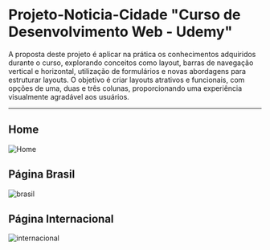 # Projeto-Noticia-Cidade "Curso de Desenvolvimento Web - Udemy"
A proposta deste projeto é aplicar na prática os conhecimentos adquiridos durante o curso, explorando conceitos como layout, barras de navegação vertical e horizontal, utilização de formulários e novas abordagens para estruturar layouts. O objetivo é criar layouts atrativos e funcionais, com opções de uma, duas e três colunas, proporcionando uma experiência visualmente agradável aos usuários.
<hr>

<h2>Home</h2>


![Home](https://github.com/Dev-joao03/Projeto-Noticias-Cidade/assets/111032225/0674938c-c614-46c1-9358-4822de342cb7)





<h2>Página Brasil</h2>


![brasil](https://github.com/Dev-joao03/Projeto-Noticias-Cidade/assets/111032225/c8d1e925-b41b-499e-b1a6-37faecb34ac3)





<h2>Página Internacional</h2>



![internacional](https://github.com/Dev-joao03/Projeto-Noticias-Cidade/assets/111032225/4ac3cfdc-7895-4808-9815-12d7c198c6aa)

